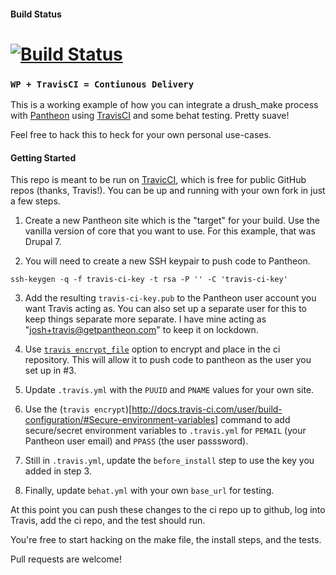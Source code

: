 #### Build Status
[![Build Status](https://travis-ci.org/joshkoenig/drush-make-ci.svg?branch=master)](https://travis-ci.org/joshkoenig/drush-make-ci)
======

### ```WP + TravisCI = Contiunous Delivery```

This is a working example of how you can integrate a drush_make process with [Pantheon](https://pantheon.io) using [TravisCI](https://travis-ci.org) and some behat testing. Pretty suave!

Feel free to hack this to heck for your own personal use-cases.

#### Getting Started

This repo is meant to be run on [TravicCI](https://travis-ci.org), which is free for public GitHub repos (thanks, Travis!). You can be up and running with your own fork in just a few steps.

1. Create a new Pantheon site which is the "target" for your build. Use the vanilla version of core that you want to use. For this example, that was Drupal 7.

2. You will need to create a new SSH keypair to push code to Pantheon.
  ```
  ssh-keygen -q -f travis-ci-key -t rsa -P '' -C 'travis-ci-key'
  ```

3. Add the resulting ```travis-ci-key.pub``` to the Pantheon user account you want Travis acting as. You can also set up a separate user for this to keep things separate more separate. I have mine acting as "josh+travis@getpantheon.com" to keep it on lockdown.

4. Use [```travis encrypt_file```](http://docs.travis-ci.com/user/encrypting-files/) option to encrypt and place in the ci repository. This will allow it to push code to pantheon as the user you set up in #3.

5. Update ```.travis.yml``` with the ```PUUID``` and ```PNAME``` values for your own site.

6. Use the (```travis encrypt```)[http://docs.travis-ci.com/user/build-configuration/#Secure-environment-variables] command to add secure/secret environment variables to ```.travis.yml``` for ```PEMAIL``` (your Pantheon user email) and ```PPASS``` (the user passsword).

7. Still in ```.travis.yml```, update the ```before_install``` step  to use the key you added in step 3.

8. Finally, update ```behat.yml``` with your own ```base_url``` for testing.

At this point you can push these changes to the ci repo up to github, log into Travis, add the ci repo, and the test should run.

You're free to start hacking on the make file, the install steps, and the tests.

Pull requests are welcome!
